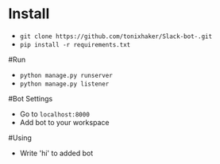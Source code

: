 # Install
* `git clone https://github.com/tonixhaker/Slack-bot-.git`
* `pip install -r requirements.txt`

#Run
* `python manage.py runserver`
* `python manage.py listener`

#Bot Settings
* Go to `localhost:8000`
* Add bot to your workspace

#Using
* Write 'hi' to added bot

